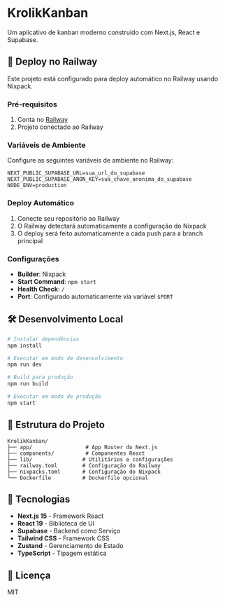 # KrolikKanban

Um aplicativo de kanban moderno construído com Next.js, React e Supabase.

## 🚀 Deploy no Railway

Este projeto está configurado para deploy automático no Railway usando Nixpack.

### Pré-requisitos

1. Conta no [Railway](https://railway.app)
2. Projeto conectado ao Railway

### Variáveis de Ambiente

Configure as seguintes variáveis de ambiente no Railway:

```env
NEXT_PUBLIC_SUPABASE_URL=sua_url_do_supabase
NEXT_PUBLIC_SUPABASE_ANON_KEY=sua_chave_anonima_do_supabase
NODE_ENV=production
```

### Deploy Automático

1. Conecte seu repositório ao Railway
2. O Railway detectará automaticamente a configuração do Nixpack
3. O deploy será feito automaticamente a cada push para a branch principal

### Configurações

- **Builder**: Nixpack
- **Start Command**: `npm start`
- **Health Check**: `/`
- **Port**: Configurado automaticamente via variável `$PORT`

## 🛠️ Desenvolvimento Local

```bash
# Instalar dependências
npm install

# Executar em modo de desenvolvimento
npm run dev

# Build para produção
npm run build

# Executar em modo de produção
npm start
```

## 📁 Estrutura do Projeto

```
KrolikKanban/
├── app/                 # App Router do Next.js
├── components/          # Componentes React
├── lib/                # Utilitários e configurações
├── railway.toml        # Configuração do Railway
├── nixpacks.toml       # Configuração do Nixpack
└── Dockerfile          # Dockerfile opcional
```

## 🔧 Tecnologias

- **Next.js 15** - Framework React
- **React 19** - Biblioteca de UI
- **Supabase** - Backend como Serviço
- **Tailwind CSS** - Framework CSS
- **Zustand** - Gerenciamento de Estado
- **TypeScript** - Tipagem estática

## 📝 Licença

MIT
